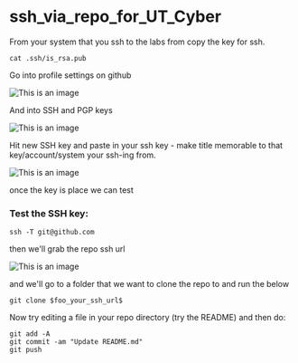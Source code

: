 # ssh_via_repo_for_UT_Cyber

From your system that you ssh to the labs from copy the key for ssh.
```
cat .ssh/is_rsa.pub
```

Go into profile settings on github

![This is an image](https://github.com/Bradley-Stradling/ssh_via_repo_for_UT_Cyber/blob/main/pics/profile_settings.PNG)

And into SSH and PGP keys

![This is an image](https://github.com/Bradley-Stradling/ssh_via_repo_for_UT_Cyber/blob/main/pics/ssh_and_gpg_keys.PNG)

Hit new SSH key and paste in your ssh key - make title memorable to that key/account/system your ssh-ing from.

![This is an image](https://github.com/Bradley-Stradling/ssh_via_repo_for_UT_Cyber/blob/main/pics/new_ssh_key.PNG)

once the key is place we can test

### Test the SSH key:
```
ssh -T git@github.com
```

then we'll grab the repo ssh url

![This is an image](https://github.com/Bradley-Stradling/ssh_via_repo_for_UT_Cyber/blob/main/pics/ssh%20url.PNG)

and we'll go to a folder that we want to clone the repo to and run the below
```
git clone $foo_your_ssh_url$
```

Now try editing a file in your repo directory (try the README) and then do:
```
git add -A
git commit -am "Update README.md"
git push
```
